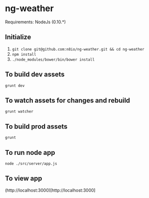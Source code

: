 # ng-weather

Requirements:
  NodeJs (0.10.*)

## Initialize
1. `git clone git@github.com:n8io/ng-weather.git && cd ng-weather`
2. `npm install`
3. `./node_modules/bower/bin/bower install`

## To build dev assets
`grunt dev`

## To watch assets for changes and rebuild
`grunt watcher`

## To build prod assets
`grunt`

## To run node app
`node ./src/server/app.js`

## To view app
(http://localhost:3000)[http://localhost:3000]

